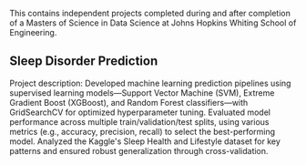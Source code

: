 This contains independent projects completed during and after completion of a Masters of Science in Data Science at Johns Hopkins Whiting School of Engineering.

## Sleep Disorder Prediction
Project description: Developed machine learning prediction pipelines using supervised learning models—Support Vector Machine (SVM), Extreme Gradient Boost (XGBoost), and Random Forest classifiers—with GridSearchCV for optimized hyperparameter tuning. Evaluated model performance across multiple train/validation/test splits, using various metrics (e.g., accuracy, precision, recall) to select the best-performing model. Analyzed the Kaggle's Sleep Health and Lifestyle dataset for key patterns and ensured robust generalization through cross-validation.

